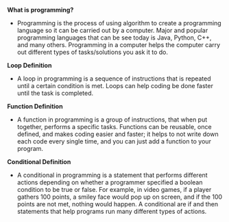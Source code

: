 <b>What is programming?</b>

- Programming is the process of using algorithm to create a programming language so it can be carried out by a computer. Major and popular programming languages that can be see today is Java, Python, C++, and many others. Programming in a computer helps the computer carry out different types of tasks/solutions you ask it to do.

<b>Loop Definition</b>

- A loop in programming is a sequence of instructions that is repeated until a certain condition is met. Loops can help coding be done faster until the task is completed.

<b>Function Definition</b>

- A function in programming is a group of instructions, that when put together, performs a specific tasks. Functions can be reusable, once defined, and makes coding easier and faster; it helps to not write down each code every single time, and you can just add a function to your program. 

<b>Conditional Definition</b>

- A conditional in programming is a statement that performs different actions depending on whether a programmer specified a boolean condition to be true or false. For example, in video games, if a player gathers 100 points, a smiley face would pop up on screen, and if the 100 points are not met, nothing would happen. A conditional are if and then statements that help programs run many different types of actions. 

